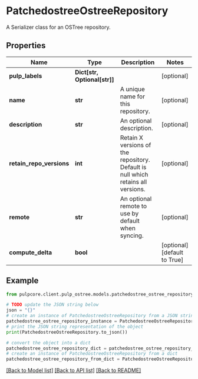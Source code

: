 # PatchedostreeOstreeRepository

A Serializer class for an OSTree repository.

## Properties

Name | Type | Description | Notes
------------ | ------------- | ------------- | -------------
**pulp_labels** | **Dict[str, Optional[str]]** |  | [optional] 
**name** | **str** | A unique name for this repository. | [optional] 
**description** | **str** | An optional description. | [optional] 
**retain_repo_versions** | **int** | Retain X versions of the repository. Default is null which retains all versions. | [optional] 
**remote** | **str** | An optional remote to use by default when syncing. | [optional] 
**compute_delta** | **bool** |  | [optional] [default to True]

## Example

```python
from pulpcore.client.pulp_ostree.models.patchedostree_ostree_repository import PatchedostreeOstreeRepository

# TODO update the JSON string below
json = "{}"
# create an instance of PatchedostreeOstreeRepository from a JSON string
patchedostree_ostree_repository_instance = PatchedostreeOstreeRepository.from_json(json)
# print the JSON string representation of the object
print(PatchedostreeOstreeRepository.to_json())

# convert the object into a dict
patchedostree_ostree_repository_dict = patchedostree_ostree_repository_instance.to_dict()
# create an instance of PatchedostreeOstreeRepository from a dict
patchedostree_ostree_repository_from_dict = PatchedostreeOstreeRepository.from_dict(patchedostree_ostree_repository_dict)
```
[[Back to Model list]](../README.md#documentation-for-models) [[Back to API list]](../README.md#documentation-for-api-endpoints) [[Back to README]](../README.md)


